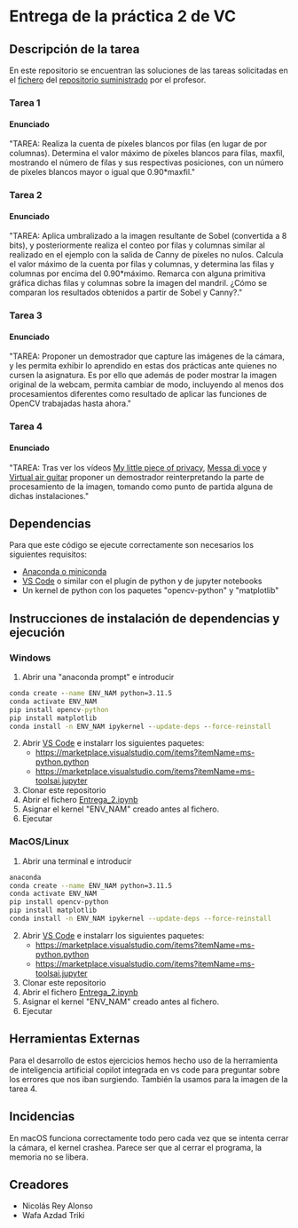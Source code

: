 # Entrega de la práctica 2 de VC
## Descripción de la tarea
En este repositorio se encuentran las soluciones de las tareas solicitadas en el [fichero](https://github.com/otsedom/otsedom.github.io/blob/main/VC/P2/VC_P2.ipynb) del [repositorio suministrado](https://github.com/otsedom/otsedom.github.io.git) por el profesor.
### Tarea 1
#### Enunciado
"TAREA: Realiza la cuenta de píxeles blancos por filas (en lugar de por columnas). Determina el valor máximo de píxeles blancos para filas, maxfil, mostrando el número de filas y sus respectivas posiciones, con un número de píxeles blancos mayor o igual que 0.90*maxfil."
### Tarea 2
#### Enunciado
"TAREA: Aplica umbralizado a la imagen resultante de Sobel (convertida a 8 bits), y posteriormente realiza el conteo por filas y columnas similar al realizado en el ejemplo con la salida de Canny de píxeles no nulos. Calcula el valor máximo de la cuenta por filas y columnas, y determina las filas y columnas por encima del 0.90*máximo. Remarca con alguna primitiva gráfica dichas filas y columnas sobre la imagen del mandril. ¿Cómo se comparan los resultados obtenidos a partir de Sobel y Canny?."
### Tarea 3
#### Enunciado
"TAREA: Proponer un demostrador que capture las imágenes de la cámara, y les permita exhibir lo aprendido en estas dos prácticas ante quienes no cursen la asignatura. Es por ello que además de poder mostrar la imagen original de la webcam, permita cambiar de modo, incluyendo al menos dos procesamientos diferentes como resultado de aplicar las funciones de OpenCV trabajadas hasta ahora."
### Tarea 4
#### Enunciado
"TAREA: Tras ver los vídeos [My little piece of privacy](https://www.niklasroy.com/project/88/my-little-piece-of-privacy), [Messa di voce](https://youtu.be/GfoqiyB1ndE?feature=shared) y [Virtual air guitar](https://youtu.be/FIAmyoEpV5c?feature=shared) proponer un demostrador reinterpretando la parte de procesamiento de la imagen, tomando como punto de partida alguna de dichas instalaciones."
## Dependencias
Para que este código se ejecute correctamente son necesarios los siguientes requisitos:
- [Anaconda o miniconda](https://www.anaconda.com/download)
- [VS Code](https://code.visualstudio.com/) o similar con el plugin de python y de jupyter notebooks
- Un kernel de python con  los paquetes "opencv-python" y "matplotlib"
## Instrucciones de instalación de dependencias y ejecución
### Windows
1. Abrir una "anaconda prompt" e introducir 
```cmd
conda create --name ENV_NAM python=3.11.5
conda activate ENV_NAM
pip install opencv-python
pip install matplotlib
conda install -n ENV_NAM ipykernel --update-deps --force-reinstall
```
2. Abrir [VS Code](https://code.visualstudio.com/) e instalarr los siguientes paquetes:
    - https://marketplace.visualstudio.com/items?itemName=ms-python.python
    - https://marketplace.visualstudio.com/items?itemName=ms-toolsai.jupyter
3. Clonar este repositorio
4. Abrir el fichero [Entrega_2.ipynb](./Entrega_2.ipynb)
5. Asignar el kernel "ENV_NAM" creado antes al fichero.
6. Ejecutar
### MacOS/Linux
1. Abrir una terminal e introducir 
```bash
anaconda
conda create --name ENV_NAM python=3.11.5
conda activate ENV_NAM
pip install opencv-python
pip install matplotlib
conda install -n ENV_NAM ipykernel --update-deps --force-reinstall
```
2. Abrir [VS Code](https://code.visualstudio.com/) e instalarr los siguientes paquetes:
    - https://marketplace.visualstudio.com/items?itemName=ms-python.python
    - https://marketplace.visualstudio.com/items?itemName=ms-toolsai.jupyter
3. Clonar este repositorio
4. Abrir el fichero [Entrega_2.ipynb](./Entrega_2.ipynb)
5. Asignar el kernel "ENV_NAM" creado antes al fichero.
6. Ejecutar
## Herramientas Externas
Para el desarrollo de estos ejercicios hemos hecho uso de la herramienta de inteligencia artificial copilot integrada en vs code para preguntar sobre los errores que nos iban surgiendo. También la usamos para la imagen de la tarea 4.
## Incidencias
En macOS funciona correctamente todo pero cada vez que se intenta cerrar la cámara, el kernel crashea. Parece ser que al cerrar el programa, la memoria no se libera.
## Creadores
-   Nicolás Rey Alonso
-   Wafa Azdad Triki